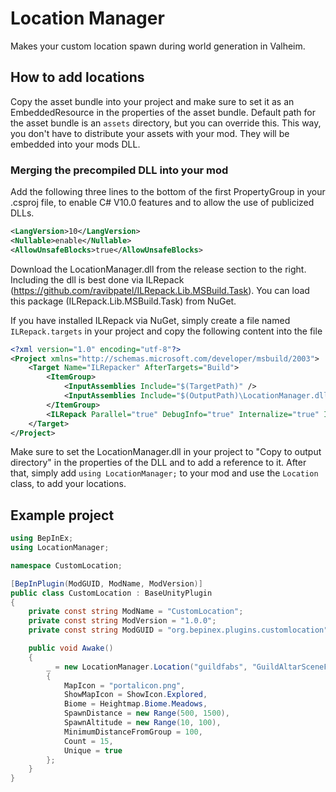 # Location Manager

Makes your custom location spawn during world generation in Valheim.

## How to add locations

Copy the asset bundle into your project and make sure to set it as an EmbeddedResource in the properties of the asset bundle.
Default path for the asset bundle is an `assets` directory, but you can override this.
This way, you don't have to distribute your assets with your mod. They will be embedded into your mods DLL.

### Merging the precompiled DLL into your mod

Add the following three lines to the bottom of the first PropertyGroup in your .csproj file, to enable C# V10.0 features and to allow the use of publicized DLLs.

```xml
<LangVersion>10</LangVersion>
<Nullable>enable</Nullable>
<AllowUnsafeBlocks>true</AllowUnsafeBlocks>
```

Download the LocationManager.dll from the release section to the right.
Including the dll is best done via ILRepack (https://github.com/ravibpatel/ILRepack.Lib.MSBuild.Task). You can load this package (ILRepack.Lib.MSBuild.Task) from NuGet.

If you have installed ILRepack via NuGet, simply create a file named `ILRepack.targets` in your project and copy the following content into the file

```xml
<?xml version="1.0" encoding="utf-8"?>
<Project xmlns="http://schemas.microsoft.com/developer/msbuild/2003">
    <Target Name="ILRepacker" AfterTargets="Build">
        <ItemGroup>
            <InputAssemblies Include="$(TargetPath)" />
            <InputAssemblies Include="$(OutputPath)\LocationManager.dll" />
        </ItemGroup>
        <ILRepack Parallel="true" DebugInfo="true" Internalize="true" InputAssemblies="@(InputAssemblies)" OutputFile="$(TargetPath)" TargetKind="SameAsPrimaryAssembly" LibraryPath="$(OutputPath)" />
    </Target>
</Project>
```

Make sure to set the LocationManager.dll in your project to "Copy to output directory" in the properties of the DLL and to add a reference to it.
After that, simply add `using LocationManager;` to your mod and use the `Location` class, to add your locations.

## Example project

```csharp
using BepInEx;
using LocationManager;

namespace CustomLocation;

[BepInPlugin(ModGUID, ModName, ModVersion)]
public class CustomLocation : BaseUnityPlugin
{
	private const string ModName = "CustomLocation";
	private const string ModVersion = "1.0.0";
	private const string ModGUID = "org.bepinex.plugins.customlocation";

	public void Awake()
	{
		_ = new LocationManager.Location("guildfabs", "GuildAltarSceneFab")
		{
			MapIcon = "portalicon.png",
			ShowMapIcon = ShowIcon.Explored,
			Biome = Heightmap.Biome.Meadows,
			SpawnDistance = new Range(500, 1500),
			SpawnAltitude = new Range(10, 100),
			MinimumDistanceFromGroup = 100,
			Count = 15,
			Unique = true
		};
	}
}
```

